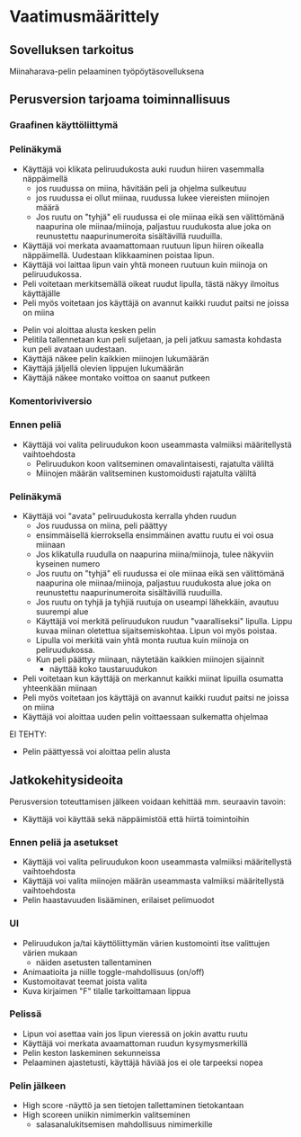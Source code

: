 # Vaatimusmäärittely

## Sovelluksen tarkoitus
Miinaharava-pelin pelaaminen työpöytäsovelluksena

## Perusversion tarjoama toiminnallisuus

### Graafinen käyttöliittymä

### Pelinäkymä
* Käyttäjä voi klikata peliruudukosta auki ruudun hiiren vasemmalla näppäimellä
	* jos ruudussa on miina, hävitään peli ja ohjelma sulkeutuu
	* jos ruudussa ei ollut miinaa, ruudussa lukee viereisten miinojen määrä
	* Jos ruutu on "tyhjä" eli ruudussa ei ole miinaa eikä sen välittömänä naapurina ole miinaa/miinoja, paljastuu ruudukosta alue joka on reunustettu naapurinumeroita sisältävillä ruuduilla.
* Käyttäjä voi merkata avaamattomaan ruutuun lipun hiiren oikealla näppäimellä. Uudestaan klikkaaminen poistaa lipun.
* Käyttäjä voi laittaa lipun vain yhtä moneen ruutuun kuin miinoja on peliruudukossa.
* Peli voitetaan merkitsemällä oikeat ruudut lipulla, tästä näkyy ilmoitus käyttäjälle
* Peli myös voitetaan jos käyttäjä on avannut kaikki ruudut paitsi ne joissa on miina

- Pelin voi aloittaa alusta kesken pelin
- Pelitila tallennetaan kun peli suljetaan, ja peli jatkuu samasta kohdasta kun peli avataan uudestaan.
- Käyttäjä näkee pelin kaikkien miinojen lukumäärän
- Käyttäjä jäljellä olevien lippujen lukumäärän
- Käyttäjä näkee montako voittoa on saanut putkeen



### Komentoriviversio

### Ennen peliä
- Käyttäjä voi valita peliruudukon koon useammasta valmiiksi määritellystä vaihtoehdosta
	- Peliruudukon koon valitseminen omavalintaisesti, rajatulta väliltä
 	- Miinojen määrän valitseminen kustomoidusti rajatulta väliltä

### Pelinäkymä

* Käyttäjä voi "avata" peliruudukosta kerralla yhden ruudun
	* Jos ruudussa on miina, peli päättyy
	* ensimmäisellä kierroksella ensimmäinen avattu ruutu ei voi osua miinaan
	* Jos klikatulla ruudulla on naapurina miina/miinoja, tulee näkyviin kyseinen numero
	* Jos ruutu on "tyhjä" eli ruudussa ei ole miinaa eikä sen välittömänä naapurina ole miinaa/miinoja, paljastuu ruudukosta alue joka on reunustettu naapurinumeroita sisältävillä ruuduilla.
	* Jos ruutu on tyhjä ja tyhjiä ruutuja on useampi lähekkäin, avautuu suurempi alue
	* Käyttäjä voi merkitä peliruudukon ruudun "vaaralliseksi" lipulla. Lippu kuvaa miinan oletettua sijaitsemiskohtaa. Lipun voi myös poistaa.
	* Lipulla voi merkitä vain yhtä monta ruutua kuin miinoja on peliruudukossa.
	* Kun peli päättyy miinaan, näytetään kaikkien miinojen sijainnit
		* näyttää koko taustaruudukon
* Peli voitetaan kun käyttäjä on merkannut kaikki miinat lipuilla osumatta yhteenkään miinaan
* Peli myös voitetaan jos käyttäjä on avannut kaikki ruudut paitsi ne joissa on miina
* Käyttäjä voi aloittaa uuden pelin voittaessaan sulkematta ohjelmaa



EI TEHTY:
* Pelin päättyessä voi aloittaa pelin alusta

## Jatkokehitysideoita
Perusversion toteuttamisen jälkeen voidaan kehittää mm. seuraavin tavoin:
* Käyttäjä voi käyttää sekä näppäimistöä että hiirtä toimintoihin

### Ennen peliä ja asetukset
- Käyttäjä voi valita peliruudukon koon useammasta valmiiksi määritellystä vaihtoehdosta
- Käyttäjä voi valita miinojen määrän useammasta valmiiksi määritellystä vaihtoehdosta
- Pelin haastavuuden lisääminen, erilaiset pelimuodot

### UI
- Peliruudukon ja/tai käyttöliittymän värien kustomointi itse valittujen värien mukaan
	- näiden asetusten tallentaminen
- Animaatioita ja niille toggle-mahdollisuus (on/off)
- Kustomoitavat teemat joista valita
- Kuva kirjaimen "F" tilalle tarkoittamaan lippua

### Pelissä
- Lipun voi asettaa vain jos lipun vieressä on jokin avattu ruutu
- Käyttäjä voi merkata avaamattoman ruudun kysymysmerkillä
- Pelin keston laskeminen sekunneissa
- Pelaaminen ajastetusti, käyttäjä häviää jos ei ole tarpeeksi nopea

### Pelin jälkeen
- High score -näyttö ja sen tietojen tallettaminen tietokantaan
- High scoreen uniikin nimimerkin valitseminen
	- salasanalukitsemisen mahdollisuus nimimerkille
